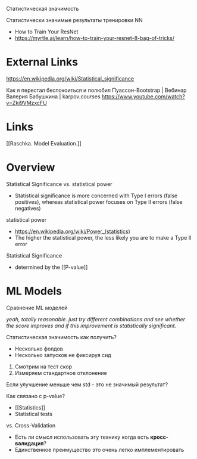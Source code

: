 
Статистическая значимость

Cтатистически значимые результаты тренировки NN
- How to Train Your ResNet
- https://myrtle.ai/learn/how-to-train-your-resnet-8-bag-of-tricks/

# External Links

https://en.wikipedia.org/wiki/Statistical_significance

Как я перестал беспокоиться и полюбил Пуассон-Bootstrap | Вебинар Валерия Бабушкина | karpov.courses
https://www.youtube.com/watch?v=Zki9VMzxcFU

# Links

[[Raschka. Model Evaluation.]]

# Overview

Statistical Significance vs. statistical power
- Statistical significance is more concerned with Type I errors (false positives), whereas statistical power focuses on Type II errors (false negatives)

statistical power
- https://en.wikipedia.org/wiki/Power_(statistics)
- The higher the statistical power, the less likely you are to make a Type II error

Statistical Significance
- determined by the [[P-value]]

# ML Models

Сравнение ML моделей

*yeah, totally reasonable. just try different combinations and see whether the score improves and if this improvement is statistically significant.*

Статистическая значимость как получить?
- Несколько фолдов
- Несколько запусков не фиксируя сид

1. Смотрим на тест скор
2. Измеряем стандартное отклонение

Если улучшение меньше чем std - это не значимый результат?

Как связано с p-value?
- [[Statistics]]
- Statistical tests

vs. Cross-Validation
- Есть ли смысл использовать эту технику когда есть **кросс-валидация**?
- Единственное преимущество это очень легко имплементировать

